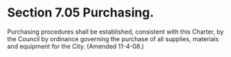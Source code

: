 Section 7.05 Purchasing.
========================

Purchasing procedures shall be established, consistent with this
Charter, by the Council by ordinance governing the purchase of all
supplies, materials and equipment for the City. (Amended 11-4-08.)
